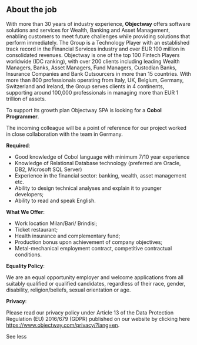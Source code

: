 ## About the job

With more than 30 years of industry experience,
**Objectway** offers software solutions and
services for Wealth, Banking and Asset Management, enabling
customers to meet future challenges while providing solutions that
perform immediately. The Group is a Technology Player with an
established track record in the Financial Services industry and over
EUR 100 million in consolidated revenues. Objectway is one of the
top 100 Fintech Players worldwide (IDC ranking), with over 200
clients including leading Wealth Managers, Banks, Asset Managers,
Fund Managers, Custodian Banks, Insurance Companies and Bank
Outsourcers in more than 15 countries. With more than 800
professionals operating from Italy, UK, Belgium, Germany,
Switzerland and Ireland, the Group serves clients in 4 continents,
supporting around 100,000 professionals in managing more than EUR 1
trillion of assets.

To support its growth plan Objectway SPA is looking for
a **Cobol Programmer**.

The incoming colleague will be a point of reference for our
project worked in close collaboration with the team in Germany.

**Required**:

- Good knowledge of Cobol language with minimum 7/10 year
  experience
- Knowledge of Relational Database technology (preferred are
  Oracle, DB2, Microsoft SQL Server)
- Experience in the financial sector: banking, wealth, asset
  management etc.
- Ability to design technical analyses and explain it to
  younger developers;
- Ability to read and speak English.

**What We Offer**:

- Work location Milan/Bari/ Brindisi;
- Ticket restaurant;
- Health insurance and complementary fund;
- Production bonus upon achievement of company objectives;
- Metal-mechanical employment contract, competitive
  contractual conditions.

**Equality Policy**:

We are an equal opportunity employer and welcome applications
from all suitably qualified or qualified candidates, regardless of
their race, gender, disability, religion/beliefs, sexual orientation
or age.

**Privacy**:

Please read our privacy policy under Article 13 of the Data
Protection Regulation (EU) 2016/679 (GDPR) published on our website
by clicking here https://www.objectway.com/privacy/?lang=en.

See less

